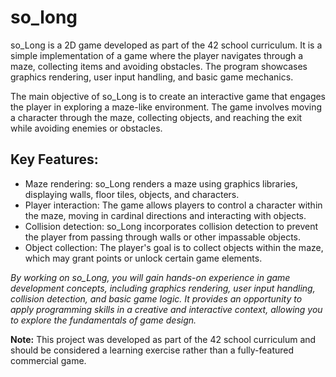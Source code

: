 # so_long

so_Long is a 2D game developed as part of the 42 school curriculum. It is a simple implementation of a game where the player navigates through a maze, collecting items and avoiding obstacles. The program showcases graphics rendering, user input handling, and basic game mechanics.

The main objective of so_Long is to create an interactive game that engages the player in exploring a maze-like environment. The game involves moving a character through the maze, collecting objects, and reaching the exit while avoiding enemies or obstacles.

## Key Features:

- Maze rendering: so_Long renders a maze using graphics libraries, displaying walls, floor tiles, objects, and characters.
- Player interaction: The game allows players to control a character within the maze, moving in cardinal directions and interacting with objects.
- Collision detection: so_Long incorporates collision detection to prevent the player from passing through walls or other impassable objects.
- Object collection: The player's goal is to collect objects within the maze, which may grant points or unlock certain game elements.

*By working on so_Long, you will gain hands-on experience in game development concepts, including graphics rendering, user input handling, collision detection, and basic game logic. It provides an opportunity to apply programming skills in a creative and interactive context, allowing you to explore the fundamentals of game design.*

**Note:** This project was developed as part of the 42 school curriculum and should be considered a learning exercise rather than a fully-featured commercial game.
